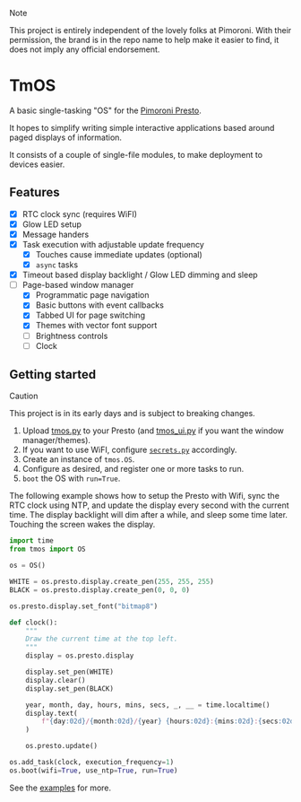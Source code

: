 > [!NOTE]
> This project is entirely independent of the lovely folks at Pimoroni.
> With their permission, the brand is in the repo name to help make it
> easier to find, it does not imply any official endorsement.

# TmOS

A basic single-tasking "OS" for the [Pimoroni Presto](https://shop.pimoroni.com/products/presto).

It hopes to simplify writing simple interactive applications based
around paged displays of information.

It consists of a couple of single-file modules, to make deployment
to devices easier.

## Features

- [x] RTC clock sync (requires WiFI)
- [x] Glow LED setup
- [x] Message handers
- [x] Task execution with adjustable update frequency
  - [x] Touches cause immediate updates (optional)
  - [x] `async` tasks
- [x] Timeout based display backlight / Glow LED dimming and sleep
- [ ] Page-based window manager
  - [x] Programmatic page navigation
  - [x] Basic buttons with event callbacks
  - [x] Tabbed UI for page switching
  - [x] Themes with vector font support
  - [ ] Brightness controls
  - [ ] Clock

## Getting started

> [!CAUTION]
> This project is in its early days and is subject to breaking changes.

1. Upload [tmos.py](src/tmos.py) to your Presto (and
   [tmos_ui.py](src/tmos_ui.py) if you want the window manager/themes).
2. If you want to use WiFI, configure
   [`secrets.py`](https://github.com/pimoroni/pimoroni-pico/blob/main/micropython/examples/pico_wireless/secrets.py) accordingly.
3. Create an instance of `tmos.OS`.
4. Configure as desired, and register one or more tasks to run.
5. `boot` the OS with `run=True`.

The following example shows how to setup the Presto with  Wifi, sync the
RTC clock using NTP, and update the display every second with the
current time. The display backlight will dim after a while, and sleep
some time later. Touching the screen wakes the display.

```python
import time
from tmos import OS

os = OS()

WHITE = os.presto.display.create_pen(255, 255, 255)
BLACK = os.presto.display.create_pen(0, 0, 0)

os.presto.display.set_font("bitmap8")

def clock():
    """
    Draw the current time at the top left.
    """
    display = os.presto.display

    display.set_pen(WHITE)
    display.clear()
    display.set_pen(BLACK)

    year, month, day, hours, mins, secs, _, __ = time.localtime()
    display.text(
        f"{day:02d}/{month:02d}/{year} {hours:02d}:{mins:02d}:{secs:02d}", 10, 10
    )

    os.presto.update()

os.add_task(clock, execution_frequency=1)
os.boot(wifi=True, use_ntp=True, run=True)
```

See the [examples](examples) for more.

